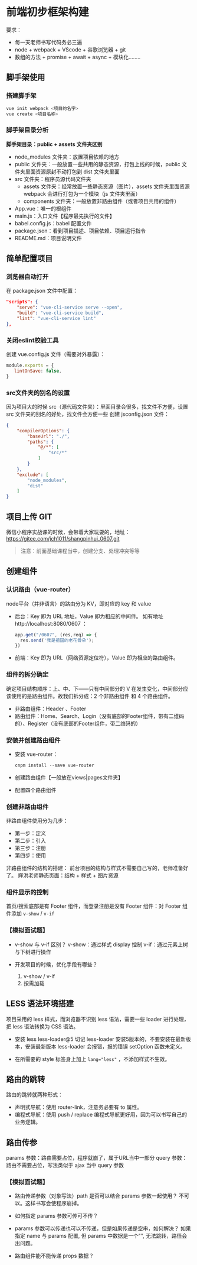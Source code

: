 # 前端初步框架构建

要求：

- 每一天老师书写代码务必三遍
- node + webpack + VScode + 谷歌浏览器 + git
- 数组的方法 + promise + await + async + 模块化........

## 脚手架使用

### 搭建脚手架

```powershell
vue init webpack <项目的名字>
vue create <项目名称>
```

### 脚手架目录分析

**脚手架目录：public + assets 文件夹区别**

- node_modules 文件夹：放置项目依赖的地方
- public 文件夹：一般放置一些共用的静态资源，打包上线的时候，public 文件夹里面资源原封不动打包到 dist 文件夹里面
- src 文件夹：程序员源代码文件夹
  - assets 文件夹：经常放置一些静态资源（图片），assets 文件夹里面资源 webpack 会进行打包为一个模块（js 文件夹里面）
  - components 文件夹：一般放置非路由组件（或者项目共用的组件）
- App.vue：唯一的根组件
- main.js：入口文件【程序最先执行的文件】
- babel.config.js：babel 配置文件
- package.json：看到项目描述、项目依赖、项目运行指令
- README.md：项目说明文件

## 简单配置项目

### 浏览器自动打开

在 package.json 文件中配置：

```json
"scripts": {
    "serve": "vue-cli-service serve --open",
    "build": "vue-cli-service build",
    "lint": "vue-cli-service lint"
},
```

### 关闭eslint校验工具

创建 vue.config.js 文件（需要对外暴露）：

```js
module.exports = {
   lintOnSave: false,
}
```

### src文件夹的别名的设置

因为项目大的时候 src（源代码文件夹）：里面目录会很多，找文件不方便，设置 src 文件夹的别名的好处，找文件会方便一些
创建 jsconfig.json 文件：

```json
{
    "compilerOptions": {
        "baseUrl": "./",
        "paths": {
            "@/*": [
                "src/*"
            ]
        }
    },
    "exclude": [
        "node_modules",
        "dist"
    ]
}
```

## 项目上传 GIT

微信小程序实战课的时候，会带着大家玩耍的，地址：https://gitee.com/jch1011/shangpinhui_0607.git

> 注意：前面基础课程当中，创建分支、处理冲突等等

## 创建组件

### 认识路由（vue-router）

node平台（并非语言）的路由分为 KV，即对应的 key 和 value

- 后台：Key 即为 URL 地址，Value 即为相应的中间件。
  如有地址 http://localhost:8080/0607 ：
  
  ```javascript
  app.get("/0607", (res,req) => {
  	res.send('我是祖国的老花骨朵');
  })
  ```
  
- 前端：Key 即为 URL（网络资源定位符），Value 即为相应的路由组件。

### 组件的拆分确定

确定项目结构顺序：上、中、下——只有中间部分的 V 在发生变化，中间部分应该使用的是路由组件。故我们拆分成：2 个非路由组件 和 4 个路由组件。

- 非路由组件：Header 、Footer
- 路由组件：Home、Search、Login（没有底部的Footer组件，带有二维码的）、Register（没有底部的Footer组件，带二维码的）

### 安装并创建路由组件

- 安装 vue-router：

    ```powershell
    cnpm install --save vue-router
    ```

- 创建路由组件【一般放在views|pages文件夹】
- 配置四个路由组件

### 创建非路由组件

非路由组件使用分为几步：

- 第一步：定义
- 第二步：引入
- 第三步：注册
- 第四步：使用

非路由组件的结构的搭建：
前台项目的结构与样式不需要自己写的，老师准备好了。
辉洪老师静态页面：结构 + 样式 + 图片资源

### 组件显示的控制

首页/搜索底部是有 Footer 组件，而登录注册是没有 Footer 组件：对 Footer 组件添加 `v-show` / `v-if`

### 【模拟面试题】

- v-show 与 v-if 区别？
  v-show：通过样式 display 控制
  v-if：通过元素上树与下树进行操作

- 开发项目的时候，优化手段有哪些？
  1. v-show / v-if
  2. 按需加载

## LESS 语法环境搭建

项目采用的 less 样式，而浏览器不识别 less 语法，需要一些 loader 进行处理，把 less 语法转换为 CSS 语法。

- 安装 less less-loader@5
  切记 less-loader 安装5版本的，不要安装在最新版本，安装最新版本 less-loader 会报错，报的错误 setOption 函数未定义。

- 在所需要的 style 标签身上加上 `lang="less"` ，不添加样式不生效。

## 路由的跳转

路由的跳转就两种形式：

- 声明式导航：使用 router-link，注意务必要有 to 属性。
- 编程式导航：使用 push / replace
  编程式导航更好用，因为可以书写自己的业务逻辑。

## 路由传参

params 参数：路由需要占位，程序就崩了，属于URL当中一部分
query 参数：路由不需要占位，写法类似于 ajax 当中 query 参数

### 【模拟面试题】

- 路由传递参数（对象写法）path 是否可以结合 params 参数一起使用？
  不可以。这样书写会使程序崩掉。

- 如何指定 params 参数可传可不传？ 

- params 参数可以传递也可以不传递，但是如果传递是空串，如何解决？
  如果指定 name 与 params 配置, 但 params 中数据是一个"", 无法跳转，路径会出问题。

- 路由组件能不能传递 props 数据？
       




















​     
​    

